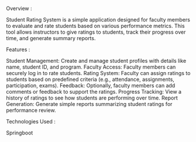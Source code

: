 Overview :

Student Rating System is a simple application designed for faculty members to evaluate and rate students based on various performance metrics. This tool allows instructors to give ratings to students, track their progress over time, and generate summary reports.

Features :

Student Management: Create and manage student profiles with details like name, student ID, and program.
Faculty Access: Faculty members can securely log in to rate students.
Rating System: Faculty can assign ratings to students based on predefined criteria (e.g., attendance, assignments, participation, exams).
Feedback: Optionally, faculty members can add comments or feedback to support the ratings.
Progress Tracking: View a history of ratings to see how students are performing over time.
Report Generation: Generate simple reports summarizing student ratings for performance review.

Technologies Used :

Springboot
